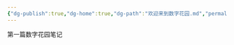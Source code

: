 ```yaml
---
{"dg-publish":true,"dg-home":true,"dg-path":"欢迎来到数字花园.md","permalink":"/欢迎来到数字花园/","tags":["gardenEntry"],"dgPassFrontmatter":true}
---
```



第一篇数字花园笔记


